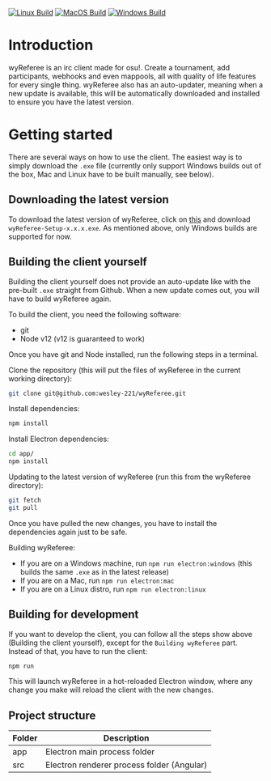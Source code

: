[![Linux Build][linux-build-badge]][linux-build]
[![MacOS Build][macos-build-badge]][macos-build]
[![Windows Build][windows-build-badge]][windows-build]

# Introduction
wyReferee is an irc client made for osu!. Create a tournament, add participants, webhooks and even mappools, all with quality of life features for every single thing.
wyReferee also has an auto-updater, meaning when a new update is available, this will be automatically downloaded and installed to ensure you have the latest version.

# Getting started
There are several ways on how to use the client. The easiest way is to simply download the `.exe` file (currently only support Windows builds out of the box, Mac and Linux have to be built manually, see below).

## Downloading the latest version
To download the latest version of wyReferee, click on [this](https://github.com/wesley-221/wyReferee/releases/latest) and download `wyReferee-Setup-x.x.x.exe`. As mentioned above, only Windows builds are supported for now.

## Building the client yourself
Building the client yourself does not provide an auto-update like with the pre-built `.exe` straight from Github. When a new update comes out, you will have to build wyReferee again.

To build the client, you need the following software:
- git
- Node v12 (v12 is guaranteed to work)

Once you have git and Node installed, run the following steps in a terminal.

Clone the repository (this will put the files of wyReferee in the current working directory):
```bash
git clone git@github.com:wesley-221/wyReferee.git
```

Install dependencies:
```bash
npm install
```

Install Electron dependencies:

```bash
cd app/
npm install
```

Updating to the latest version of wyReferee (run this from the wyReferee directory):
```bash
git fetch
git pull
```
Once you have pulled the new changes, you have to install the dependencies again just to be safe.

Building wyReferee:
- If you are on a Windows machine, run `npm run electron:windows` (this builds the same `.exe` as in the latest release)
- If you are on a Mac, run `npm run electron:mac`
- If you are on a Linux distro, run `npm run electron:linux`

## Building for development
If you want to develop the client, you can follow all the steps show above (Building the client yourself), except for the `Building wyReferee` part.
Instead of that, you have to run the client:
```bash
npm run
```

This will launch wyReferee in a hot-reloaded Electron window, where any change you make will reload the client with the new changes.

## Project structure

|Folder|Description|
| ---- | ---- |
| app | Electron main process folder |
| src | Electron renderer process folder (Angular) |

[linux-build-badge]: https://github.com/maximegris/angular-electron/workflows/Linux%20Build/badge.svg
[linux-build]: https://github.com/maximegris/angular-electron/actions?query=workflow%3A%22Linux+Build%22
[macos-build-badge]: https://github.com/maximegris/angular-electron/workflows/MacOS%20Build/badge.svg
[macos-build]: https://github.com/maximegris/angular-electron/actions?query=workflow%3A%22MacOS+Build%22
[windows-build-badge]: https://github.com/maximegris/angular-electron/workflows/Windows%20Build/badge.svg
[windows-build]: https://github.com/maximegris/angular-electron/actions?query=workflow%3A%22Windows+Build%22
